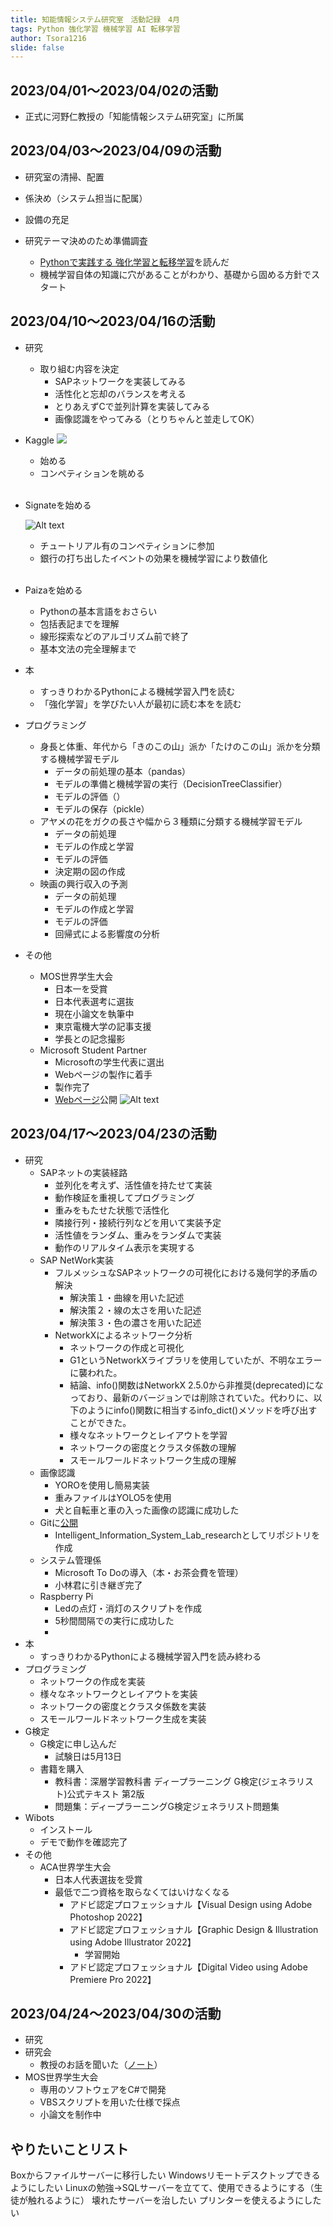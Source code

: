 ```yaml
---
title: 知能情報システム研究室　活動記録　4月
tags: Python 強化学習 機械学習 AI 転移学習
author: Tsora1216
slide: false
---
```


## 2023/04/01～2023/04/02の活動

* 正式に河野仁教授の「知能情報システム研究室」に所属

## 2023/04/03～2023/04/09の活動

* 研究室の清掃、配置
* 係決め（システム担当に配属）
* 設備の充足
* 研究テーマ決めのため準備調査

  * [Pythonで実践する 強化学習と転移学習](https://www.amazon.co.jp/gp/product/462785661X/ref=dbs_a_def_rwt_bibl_vppi_i1)を読んだ
  * 機械学習自体の知識に穴があることがわかり、基礎から固める方針でスタート

## 2023/04/10～2023/04/16の活動

* 研究
    * 取り組む内容を決定
        * SAPネットワークを実装してみる
        * 活性化と忘却のバランスを考える
        * とりあえずCで並列計算を実装してみる
        * 画像認識をやってみる（とりちゃんと並走してOK）
        
* Kaggle
  ![](https://gyazo.com/1fc1faa423803705dab95947e6222db7.png)
  * 始める
  * コンペティションを眺める
  <br></br>
* Signateを始める

  ![Alt text](https://gyazo.com/95a8d0f4a54fb00d6ecef30e585940bb.png)
  * チュートリアル有のコンペティションに参加
  * 銀行の打ち出したイベントの効果を機械学習により数値化
  <br></br>
* Paizaを始める
  * Pythonの基本言語をおさらい
  * 包括表記までを理解
  * 線形探索などのアルゴリズム前で終了
  * 基本文法の完全理解まで
* 本
  * すっきりわかるPythonによる機械学習入門を読む
  * 「強化学習」を学びたい人が最初に読む本をを読む
* プログラミング
  * 身長と体重、年代から「きのこの山」派か「たけのこの山」派かを分類する機械学習モデル
    * データの前処理の基本（pandas）
    * モデルの準備と機械学習の実行（DecisionTreeClassifier）
    * モデルの評価（）
    * モデルの保存（pickle）
  * アヤメの花をガクの長さや幅から３種類に分類する機械学習モデル
    * データの前処理
    * モデルの作成と学習
    * モデルの評価
    * 決定期の図の作成
  * 映画の興行収入の予測
    * データの前処理
    * モデルの作成と学習
    * モデルの評価
    * 回帰式による影響度の分析
* その他
    * MOS世界学生大会
        * 日本一を受賞
        * 日本代表選考に選抜
        * 現在小論文を執筆中
        * 東京電機大学の記事支援
        * 学長との記念撮影
    * Microsoft Student Partner
        * Microsoftの学生代表に選出
        * Webページの製作に着手
        * 製作完了
        * [Webページ](https://tsora1216.github.io/Microsoft-Learn-Student-Ambassadors/)公開
        ![Alt text](https://gyazo.com/c37cf368fafa580804518576fcb9987f.png)

## 2023/04/17～2023/04/23の活動
* 研究
    * SAPネットの実装経路
        * 並列化を考えず、活性値を持たせて実装
        * 動作検証を重視してプログラミング
        * 重みをもたせた状態で活性化
        * 隣接行列・接続行列などを用いて実装予定
        * 活性値をランダム、重みをランダムで実装
        * 動作のリアルタイム表示を実現する
    * SAP NetWork実装
        * フルメッシュなSAPネットワークの可視化における幾何学的矛盾の解決
            * 解決策１・曲線を用いた記述
            * 解決策２・線の太さを用いた記述
            * 解決策３・色の濃さを用いた記述
        * NetworkXによるネットワーク分析
            * ネットワークの作成と可視化
            * G1というNetworkXライブラリを使用していたが、不明なエラーに襲われた。
            * 結論、info()関数はNetworkX 2.5.0から非推奨(deprecated)になっており、最新のバージョンでは削除されていた。代わりに、以下のようにinfo()関数に相当するinfo_dict()メソッドを呼び出すことができた。
            * 様々なネットワークとレイアウトを学習
            * ネットワークの密度とクラスタ係数の理解
            * スモールワールドネットワーク生成の理解
    * 画像認識
        * YOROを使用し簡易実装
        * 重みファイルはYOLO5を使用
        * 犬と自転車と車の入った画像の認識に成功した
    * Gitに[公開](https://github.com/Tsora1216/Intelligent_Information_System_Lab_research)
        * Intelligent_Information_System_Lab_researchとしてリポジトリを作成
    * システム管理係
        * Microsoft To Doの導入（本・お茶会費を管理）
        * 小林君に引き継ぎ完了
    * Raspberry Pi
        * Ledの点灯・消灯のスクリプトを作成
        * 5秒間間隔での実行に成功した
        * 
* 本
    * すっきりわかるPythonによる機械学習入門を読み終わる
* プログラミング
    * ネットワークの作成を実装
    * 様々なネットワークとレイアウトを実装
    * ネットワークの密度とクラスタ係数を実装
    * スモールワールドネットワーク生成を実装
* G検定
  * G検定に申し込んだ
    * 試験日は5月13日
  * 書籍を購入
    * 教科書：深層学習教科書 ディープラーニング G検定(ジェネラリスト)公式テキスト 第2版
    * 問題集：ディープラーニングG検定ジェネラリスト問題集
* Wibots
    * インストール
    * デモで動作を確認完了
* その他
    * ACA世界学生大会
        * 日本人代表選抜を受賞
        * 最低で二つ資格を取らなくてはいけなくなる
            * アドビ認定プロフェッショナル【Visual Design using Adobe Photoshop 2022】
            * アドビ認定プロフェッショナル【Graphic Design & Illustration using Adobe Illustrator 2022】
                * 学習開始
            * アドビ認定プロフェッショナル【Digital Video using Adobe Premiere Pro 2022】

## 2023/04/24～2023/04/30の活動
* 研究
* 研究会
    * 教授のお話を聞いた（[ノート](https://qiita.com/Tsora1216/private/8ad5397e199ddd3db2aa)）
* MOS世界学生大会
    * 専用のソフトウェアをC#で開発
    * VBSスクリプトを用いた仕様で採点
    * 小論文を制作中


## やりたいことリスト
Boxからファイルサーバーに移行したい
Windowsリモートデスクトップできるようにしたい
Linuxの勉強→SQLサーバーを立てて、使用できるようにする（生徒が触れるように）
壊れたサーバーを治したい
プリンターを使えるようにしたい